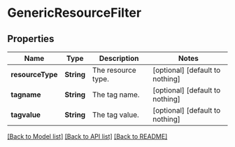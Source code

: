 # GenericResourceFilter


## Properties
Name | Type | Description | Notes
------------ | ------------- | ------------- | -------------
**resourceType** | **String** | The resource type. | [optional] [default to nothing]
**tagname** | **String** | The tag name. | [optional] [default to nothing]
**tagvalue** | **String** | The tag value. | [optional] [default to nothing]


[[Back to Model list]](../README.md#models) [[Back to API list]](../README.md#api-endpoints) [[Back to README]](../README.md)


